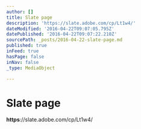 ```yaml
---
author: []
title: Slate page
description: 'https://slate.adobe.com/cp/Lt1w4/'
dateModified: '2016-04-22T09:07:05.795Z'
datePublished: '2016-04-22T09:07:22.210Z'
sourcePath: _posts/2016-04-22-slate-page.md
published: true
inFeed: true
hasPage: false
inNav: false
_type: MediaObject

---
```

# Slate page

**https**://slate.adobe.com/cp/Lt1w4/